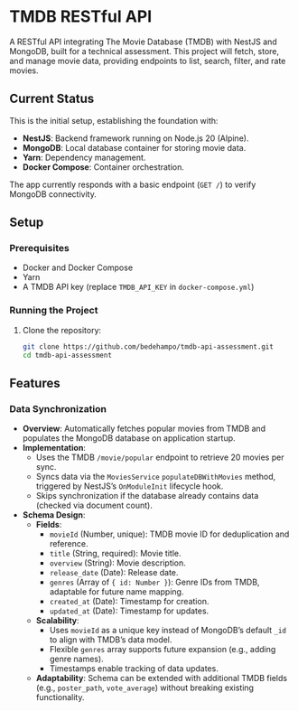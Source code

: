 # TMDB RESTful API

A RESTful API integrating The Movie Database (TMDB) with NestJS and MongoDB, built for a technical assessment. This project will fetch, store, and manage movie data, providing endpoints to list, search, filter, and rate movies.

## Current Status
This is the initial setup, establishing the foundation with:
- **NestJS**: Backend framework running on Node.js 20 (Alpine).
- **MongoDB**: Local database container for storing movie data.
- **Yarn**: Dependency management.
- **Docker Compose**: Container orchestration.

The app currently responds with a basic endpoint (`GET /`) to verify MongoDB connectivity.

## Setup
### Prerequisites
- Docker and Docker Compose
- Yarn
- A TMDB API key (replace `TMDB_API_KEY` in `docker-compose.yml`)

### Running the Project
1. Clone the repository:
   ```bash
   git clone https://github.com/bedehampo/tmdb-api-assessment.git
   cd tmdb-api-assessment

## Features

### Data Synchronization
- **Overview**: Automatically fetches popular movies from TMDB and populates the MongoDB database on application startup.
- **Implementation**: 
  - Uses the TMDB `/movie/popular` endpoint to retrieve 20 movies per sync.
  - Syncs data via the `MoviesService` `populateDBWithMovies` method, triggered by NestJS’s `OnModuleInit` lifecycle hook.
  - Skips synchronization if the database already contains data (checked via document count).
- **Schema Design**:
  - **Fields**:
    - `movieId` (Number, unique): TMDB movie ID for deduplication and reference.
    - `title` (String, required): Movie title.
    - `overview` (String): Movie description.
    - `release_date` (Date): Release date.
    - `genres` (Array of `{ id: Number }`): Genre IDs from TMDB, adaptable for future name mapping.
    - `created_at` (Date): Timestamp for creation.
    - `updated_at` (Date): Timestamp for updates.
  - **Scalability**: 
    - Uses `movieId` as a unique key instead of MongoDB’s default `_id` to align with TMDB’s data model.
    - Flexible `genres` array supports future expansion (e.g., adding genre names).
    - Timestamps enable tracking of data updates.
  - **Adaptability**: Schema can be extended with additional TMDB fields (e.g., `poster_path`, `vote_average`) without breaking existing functionality.
